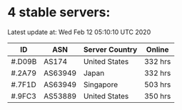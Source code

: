 # 4 stable servers:

Latest update at: Wed Feb 12 05:10:10 UTC 2020

| ID | ASN | Server Country | Online |
| -- | --- | -------------- | ------ |
| #.D09B | AS174 | United States | 332 hrs |
| #.2A79 | AS63949 | Japan | 332 hrs |
| #.7F1D | AS63949 | Singapore | 503 hrs |
| #.9FC3 | AS53889 | United States | 350 hrs |

